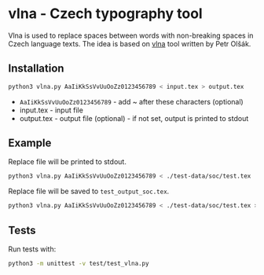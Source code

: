 # vlna - Czech typography tool
Vlna is used to replace spaces between words with non-breaking spaces in Czech language texts.
The idea is based on [vlna](http://ftp.linux.cz/pub/tex/local/cstug/olsak/vlna/) tool written by  Petr Olšák.

## Installation
```bash
python3 vlna.py AaIiKkSsVvUuOoZz0123456789 < input.tex > output.tex
```
- `AaIiKkSsVvUuOoZz0123456789` - add ~ after these characters (optional)
- input.tex - input file
- output.tex - output file (optional) - if not set, output is printed to stdout


## Example
Replace file will be printed to stdout.
```bash
python3 vlna.py AaIiKkSsVvUuOoZz0123456789 < ./test-data/soc/test.tex
```

Replace file will be saved to `test_output_soc.tex`.
```bash
python3 vlna.py AaIiKkSsVvUuOoZz0123456789 < ./test-data/soc/test.tex > test_output_soc.tex
```

## Tests
Run tests with:
```bash
python3 -m unittest -v test/test_vlna.py
```